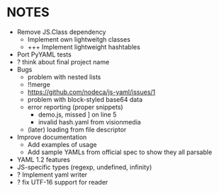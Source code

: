 NOTES
=====

-   Remove JS.Class dependency
    -   Implement own lightweitgh classes
    -   +++ Implement lightweight hashtables
-   Port PyYAML tests
-   ? think about final project name
-   Bugs
    -   problem with nested lists
    -   !!merge
    -   https://github.com/nodeca/js-yaml/issues/1
    -   problem with block-styled base64 data
    -   error reporting (proper snippets)
        -   demo.js, missed ] on line 5
        -   invalid hash.yaml from visionmedia
    -   (later) loading from file descriptor
-   Improve documentation
    -   Add examples of usage
    -   Add sample YAMLs from official spec to show they all parsable
-   YAML 1.2 features
-   JS-specific types (regexp, undefined, infinity)
-   ? Implement yaml writer
-   ? fix UTF-16 support for reader

